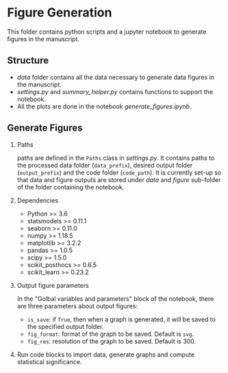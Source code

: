 # Figure Generation
This folder contains python scripts and a jupyter notebook to generate figures in the manuscript.

## Structure
- _data_ folder contains all the data necessary to generate data figures in the manuscript.
- _settings.py_ and _summary_helper.py_ contains functions to support the notebook.
- All the plots are done in the notebook _generate_figures.ipynb_.


## Generate Figures
1. Paths

	paths are defined in the `Paths` class in _settings.py_. It contains paths to the processed data folder (`data_prefix`), desired output folder (`output_prefix`) and the code folder (`code_path`). It is currently set-up so that data and figure outputs are stored under _data_ and _figure_ sub-folder of the folder containing the notebook.
	
2. Dependencies

	- Python >= 3.6
	- statsmodels >= 0.11.1
	- seaborn >= 0.11.0
	- numpy >= 1.18.5
	- matplotlib >= 3.2.2
	- pandas >= 1.0.5
	- scipy >= 1.5.0
	- scikit_posthocs >= 0.6.5
	- scikit_learn >= 0.23.2


3. Output figure parameters

	In the "Golbal variables and parameters" block of the notebook, there are three parameters about output figures:
	  - `is_save`: if `True`, then when a graph is generated, it will be saved to the specified output folder.
	  - `fig_format`: format of the graph to be saved. Default is `svg`.
	  - `fig_res`: resolution of the graph to be saved. Default is 300.

4. Run code blocks to import data, generate graphs and compute statistical significance.
